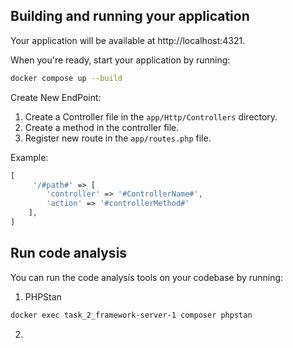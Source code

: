 ## Building and running your application



Your application will be available at http://localhost:4321.

When you're ready, start your application by running:
```bash
docker compose up --build
```


Create New EndPoint: 

1. Create a Controller file in the `app/Http/Controllers` directory.
2. Create a method in the controller file.
3. Register new route in the `app/routes.php` file.

Example: 
 
```php  
[
     '/#path#' => [
        'controller' => '#ControllerName#',
        'action' => '#controllerMethod#'
    ],
]
```

## Run code analysis

You can run the code analysis tools on your codebase by running:

1. PHPStan
```bash
docker exec task_2_framework-server-1 composer phpstan
```

2. 


